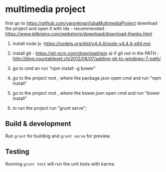 # multimedia project 

first go to https://github.com/yaronkinar/lubaMultimediaProject
download the project and open it with ide - 
recommended : https://www.jetbrains.com/webstorm/download/download-thanks.html


1) install node js -https://nodejs.org/dist/v4.4.4/node-v4.4.4-x64.msi
2) install git - https://git-scm.com/download/win
	a) if git not in the PATH :
	http://blog.countableset.ch/2012/06/07/adding-git-to-windows-7-path/
	
3) go to cmd an run "npm install -g bower"
4) go to the project root , where the package.json open cmd and run "npm install"
5) go to the project root , where the bower.json open cmd and run "bower install"
6) to run the project run "grunt serve";



## Build & development

Run `grunt` for building and `grunt serve` for preview.

## Testing

Running `grunt test` will run the unit tests with karma.
